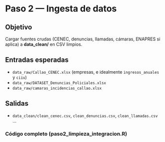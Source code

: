 # Paso 2 — Ingesta de datos

## Objetivo
Cargar fuentes crudas (CENEC, denuncias, llamadas, cámaras, ENAPRES si aplica) a **data_clean/** en CSV limpios.

## Entradas esperadas
- `data_raw/Callao_CENEC.xlsx` (empresas, e idealmente `ingresos_anuales` y `ciiu`)
- `data_raw/DATASET_Denuncias_Policiales.xlsx`
- `data_raw/camaras_incidencias_callao.xlsx`

## Salidas
- `data_clean/clean_cenec.csv`, `clean_denuncias.csv`, `clean_llamadas.csv` …

### Código completo (paso2_limpieza_integracion.R)

```r

```
